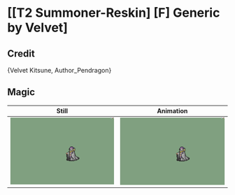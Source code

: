 # [\[T2 Summoner-Reskin\] \[F\] Generic by Velvet]

## Credit

{Velvet Kitsune, Author_Pendragon}
	
## Magic

| Still | Animation |
| :---: | :-------: |
| ![Magic still](./Magic_000.png) | ![Magic animation](./Magic.gif) |

